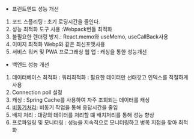 

- 프런트엔드 성능 개선
1. 코드 스플리팅 : 초기 로딩시간을 줄인다.
2. 성능 최적화 도구 사용 :Webpack번들 최적화
3. 불필요한 렌더링 방지.: React.memo와 useMemo, useCallBack사용
4. 이미지 최적화 Webp와 같은 최신포맷사용
5. 서비스 워커 및 PWA 프로그래싱 웹 앱 : 캐싱을 통한 성능개선


- 백엔드 성능 개선
1. 데이터베이스 최적화 : 쿼리최적화 : 필요한 데이터만 선태갛고 인덱스를 적절하게 사용
2. Connection poll 설정
3. 캐싱 : Spring Cache를 사용하여 자주 조회되는 데이터를 캐싱
4. [비동기처리](https://velog.io/@wwlee94/%EC%9E%90%EB%B0%94%EC%9D%98-%EB%B9%84%EB%8F%99%EA%B8%B0-%EC%B2%98%EB%A6%AC-%EA%B8%B0%EC%88%A0): 비동기 작업을 통해 응답시간을 줄임
5. 배치 처리 : 대량의 데이터를 처리할 떄 배치처리를 통해 성능 향상
6. 프로파일링 및 모니터링 : 성능을 지속적으로 모니터링하고 병목 지점을 찾아 최적화